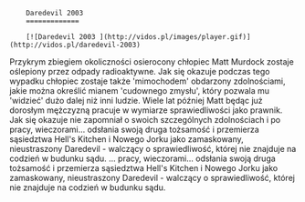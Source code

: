 
        Daredevil 2003 
        =============
        
        [![Daredevil 2003 ](http://vidos.pl/images/player.gif)](http://vidos.pl/daredevil-2003)
        
        
 Przykrym zbiegiem okoliczności osierocony chłopiec Matt Murdock zostaje oślepiony przez odpady radioaktywne. Jak się okazuje podczas tego wypadku chłopiec zostaje także 'mimochodem' obdarzony zdolnościami, jakie można określić mianem 'cudownego zmysłu', który pozwala mu 'widzieć' dużo dalej niż inni ludzie. Wiele lat później Matt będąc już dorosłym mężczyzną pracuje w wymiarze sprawiedliwości jako prawnik. Jak się okazuje nie zapomniał o swoich szczególnych zdolnościach i po pracy, wieczorami... odsłania swoją druga tożsamość i przemierza sąsiedztwa Hell's Kitchen i Nowego Jorku jako zamaskowany, nieustraszony Daredevil - walczący o sprawiedliwość, której nie znajduje na codzień w budunku sądu.   ... pracy, wieczorami... odsłania swoją druga tożsamość i przemierza sąsiedztwa Hell's Kitchen i Nowego Jorku jako zamaskowany, nieustraszony Daredevil - walczący o sprawiedliwość, której nie znajduje na codzień w budunku sądu.
    